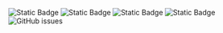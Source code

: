 ![Static Badge](https://img.shields.io/badge/blacklists-60-000000) ![Static Badge](https://img.shields.io/badge/blacklisted-2527034-cc0000) ![Static Badge](https://img.shields.io/badge/whitelisted-2244-00CC00) ![Static Badge](https://img.shields.io/badge/streaming_blacklist-28107-000000) ![GitHub issues](https://img.shields.io/github/issues/fabriziosalmi/blacklists)

